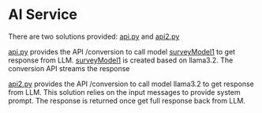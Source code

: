 # AI Service

There are two solutions provided: [api.py](api.py) and [api2.py](api2.py)

[api.py](api.py) provides the API /conversion to call model [surveyModel1](surveyModel1.py) to get response from LLM.
[surveyModel1](surveyModel1.py) is created based on llama3.2. The conversion API streams the response

[api2.py](api2.py) provides the API /conversion to call model llama3.2 to get response from LLM. 
This solution relies on the input messages to provide system prompt. The response is returned once get full response back from LLM.